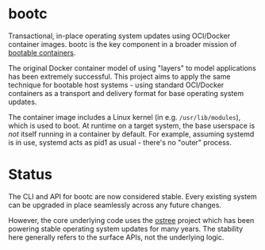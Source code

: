 # bootc

Transactional, in-place operating system updates using OCI/Docker container images.
bootc is the key component in a broader mission of [bootable containers](https://containers.github.io/bootable/).

The original Docker container model of using "layers" to model
applications has been extremely successful.  This project
aims to apply the same technique for bootable host systems - using
standard OCI/Docker containers as a transport and delivery format
for base operating system updates.

The container image includes a Linux kernel (in e.g. `/usr/lib/modules`),
which is used to boot.  At runtime on a target system, the base userspace is
*not* itself running in a container by default.  For example, assuming
systemd is in use, systemd acts as pid1 as usual - there's no "outer" process.

# Status

The CLI and API for bootc are now considered stable. Every existing system
can be upgraded in place seamlessly across any future changes.

However, the core underlying code uses the [ostree](https://github.com/ostreedev/ostree)
project which has been powering stable operating system updates for
many years.  The stability here generally refers to the surface
APIs, not the underlying logic.

